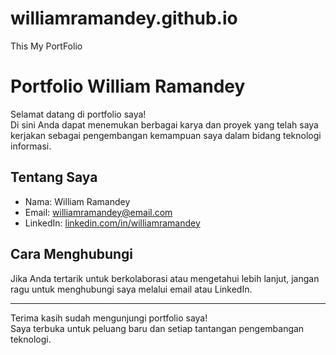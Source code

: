 # williamramandey.github.io
This My PortFolio
# Portfolio William Ramandey

Selamat datang di portfolio saya!  
Di sini Anda dapat menemukan berbagai karya dan proyek yang telah saya kerjakan sebagai pengembangan kemampuan saya dalam bidang teknologi informasi.

## Tentang Saya

- Nama: William Ramandey  
- Email: williamramandey@email.com  
- LinkedIn: [linkedin.com/in/williamramandey](https://linkedin.com/in/williamramandey)  

## Cara Menghubungi

Jika Anda tertarik untuk berkolaborasi atau mengetahui lebih lanjut, jangan ragu untuk menghubungi saya melalui email atau LinkedIn.

---

Terima kasih sudah mengunjungi portfolio saya!  
Saya terbuka untuk peluang baru dan setiap tantangan pengembangan teknologi.
